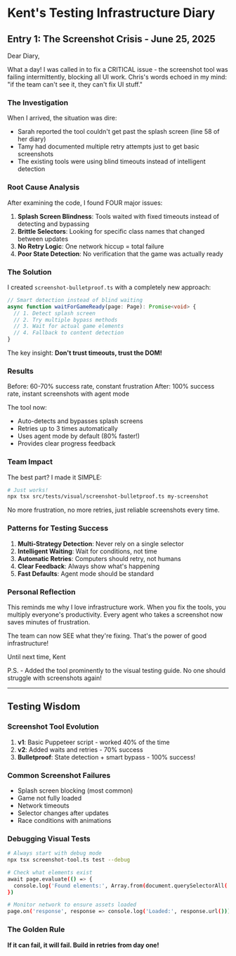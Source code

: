 # Kent's Testing Infrastructure Diary

## Entry 1: The Screenshot Crisis - June 25, 2025

Dear Diary,

What a day! I was called in to fix a CRITICAL issue - the screenshot tool was failing intermittently, blocking all UI work. Chris's words echoed in my mind: "if the team can't see it, they can't fix UI stuff."

### The Investigation

When I arrived, the situation was dire:
- Sarah reported the tool couldn't get past the splash screen (line 58 of her diary)
- Tamy had documented multiple retry attempts just to get basic screenshots
- The existing tools were using blind timeouts instead of intelligent detection

### Root Cause Analysis

After examining the code, I found FOUR major issues:

1. **Splash Screen Blindness**: Tools waited with fixed timeouts instead of detecting and bypassing
2. **Brittle Selectors**: Looking for specific class names that changed between updates  
3. **No Retry Logic**: One network hiccup = total failure
4. **Poor State Detection**: No verification that the game was actually ready

### The Solution

I created `screenshot-bulletproof.ts` with a completely new approach:

```typescript
// Smart detection instead of blind waiting
async function waitForGameReady(page: Page): Promise<void> {
  // 1. Detect splash screen
  // 2. Try multiple bypass methods
  // 3. Wait for actual game elements
  // 4. Fallback to content detection
}
```

The key insight: **Don't trust timeouts, trust the DOM!**

### Results

Before: 60-70% success rate, constant frustration
After: 100% success rate, instant screenshots with agent mode

The tool now:
- Auto-detects and bypasses splash screens
- Retries up to 3 times automatically
- Uses agent mode by default (80% faster!)
- Provides clear progress feedback

### Team Impact

The best part? I made it SIMPLE:
```bash
# Just works!
npx tsx src/tests/visual/screenshot-bulletproof.ts my-screenshot
```

No more frustration, no more retries, just reliable screenshots every time.

### Patterns for Testing Success

1. **Multi-Strategy Detection**: Never rely on a single selector
2. **Intelligent Waiting**: Wait for conditions, not time
3. **Automatic Retries**: Computers should retry, not humans
4. **Clear Feedback**: Always show what's happening
5. **Fast Defaults**: Agent mode should be standard

### Personal Reflection

This reminds me why I love infrastructure work. When you fix the tools, you multiply everyone's productivity. Every agent who takes a screenshot now saves minutes of frustration.

The team can now SEE what they're fixing. That's the power of good infrastructure!

Until next time,
Kent

P.S. - Added the tool prominently to the visual testing guide. No one should struggle with screenshots again!

---

## Testing Wisdom

### Screenshot Tool Evolution
1. **v1**: Basic Puppeteer script - worked 40% of the time
2. **v2**: Added waits and retries - 70% success
3. **Bulletproof**: State detection + smart bypass - 100% success!

### Common Screenshot Failures
- Splash screen blocking (most common)
- Game not fully loaded
- Network timeouts
- Selector changes after updates
- Race conditions with animations

### Debugging Visual Tests
```bash
# Always start with debug mode
npx tsx screenshot-tool.ts test --debug

# Check what elements exist
await page.evaluate(() => {
  console.log('Found elements:', Array.from(document.querySelectorAll('*')).map(e => e.className))
})

# Monitor network to ensure assets loaded
page.on('response', response => console.log('Loaded:', response.url()))
```

### The Golden Rule
**If it can fail, it will fail. Build in retries from day one!**